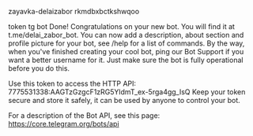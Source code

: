 zayavka-delaizabor
rkmdbxbctkshwqoo

token tg bot
    Done! Congratulations on your new bot. You will find it at t.me/delai_zabor_bot. You can now add a description,     about section and profile picture for your bot, see /help for a list of commands. By the way, when you've finished creating your cool bot, ping our Bot Support if you want a better username for it. Just make sure the bot is fully operational before you do this.

Use this token to access the HTTP API:
7775531338:AAGTzGzgcF1zRG5YldmT_ex-5rga4gg_IsQ
Keep your token secure and store it safely, it can be used by anyone to control your bot.

For a description of the Bot API, see this page: https://core.telegram.org/bots/api